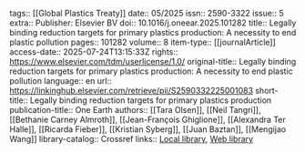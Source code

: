 tags:: [[Global Plastics Treaty]]
date:: 05/2025
issn:: 2590-3322
issue:: 5
extra:: Publisher: Elsevier BV
doi:: 10.1016/j.oneear.2025.101282
title:: Legally binding reduction targets for primary plastics production: A necessity to end plastic pollution
pages:: 101282
volume:: 8
item-type:: [[journalArticle]]
access-date:: 2025-07-24T13:15:33Z
rights:: https://www.elsevier.com/tdm/userlicense/1.0/
original-title:: Legally binding reduction targets for primary plastics production: A necessity to end plastic pollution
language:: en
url:: https://linkinghub.elsevier.com/retrieve/pii/S2590332225001083
short-title:: Legally binding reduction targets for primary plastics production
publication-title:: One Earth
authors:: [[Tara Olsen]], [[Neil Tangri]], [[Bethanie Carney Almroth]], [[Jean-François Ghiglione]], [[Alexandra Ter Halle]], [[Ricarda Fieber]], [[Kristian Syberg]], [[Juan Baztan]], [[Mengijao Wang]]
library-catalog:: Crossref
links:: [Local library](zotero://select/library/items/7TVUBVND), [Web library](https://www.zotero.org/users/46463/items/7TVUBVND)
